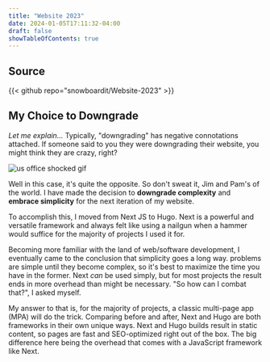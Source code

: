 ```yaml
---
title: "Website 2023"
date: 2024-01-05T17:11:32-04:00
draft: false
showTableOfContents: true
---
```


## Source

{{< github repo="snowboardit/Website-2023" >}}

## My Choice to Downgrade

_Let me explain..._ Typically, "downgrading" has negative connotations attached. If someone said to you they were downgrading their website, you might think they are crazy, right?

![us office shocked gif](https://media.giphy.com/media/tu11NwAPEuIRhTlDXA/giphy.gif)

Well in this case, it's quite the opposite. So don't sweat it, Jim and Pam's of the world. I have made the decision to **downgrade complexity** and **embrace simplicity** for the next iteration of my website.

To accomplish this, I moved from Next JS to Hugo. Next is a powerful and versatile framework and always felt like using a nailgun when a hammer would suffice for the majority of projects I used it for.

Becoming more familiar with the land of web/software development, I eventually came to the conclusion that simplicity goes a long way. problems are simple until they become complex, so it's best to maximize the time you have in the former. Next _can_ be used simply, but for most projects the result ends in more overhead than might be necessary. "So how can I combat that?", I asked myself.

My answer to that is, for the majority of projects, a classic multi-page app (MPA) will do the trick. Comparing before and after, Next and Hugo are both frameworks in their own unique ways. Next and Hugo builds result in static content, so pages are fast and SEO-optimized right out of the box. The big difference here being the overhead that comes with a JavaScript framework like Next.
